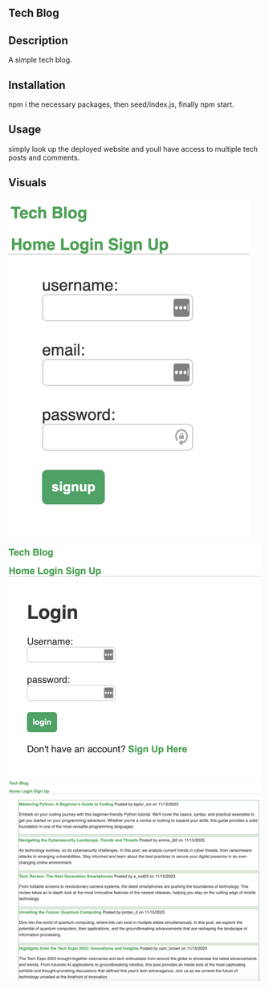 ## Tech Blog

## Description

A simple tech blog.

## Installation
npm i the necessary packages, then seed/index.js, finally npm start.

## Usage

simply look up the deployed website and youll have access to multiple tech posts and comments.

## Visuals

![signup](/images/signup.png)
![login](/images/login.png)
![results](/images/results.png)
